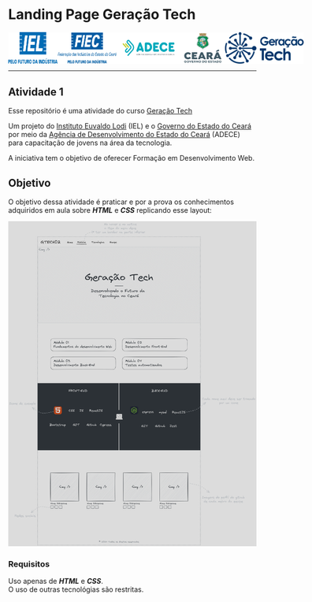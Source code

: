 # Landing Page Geração Tech

<div
  style="display: flex; justify-content: space-between;"
>
  <img
    src="imgs/readme/logo-iel.png"
    alt="Instituto Euvaldo Lodi"
    width="100"
  >
  <img
    src="imgs/readme/logo-fiec.png"
    alt="Fundação Indaiatubana de Educação e Cultura" width="120"
  >
  <img
    src="imgs/readme/logo-adece.png"
    alt="Agência de Desenvolvimento do Estado do Ceará" width="130"
  >
  <img
    src="imgs/readme/logo-governo-ceara.png"
    alt="Governo do Estado do Ceará"
    width="90"
  >
  <img
    src="imgs/logo-geracao-tech.png"
    alt="Governo do Estado do Ceará"
    width="160"
  >
</div>

---

## Atividade 1

Esse repositório é uma atividade do curso [Geração Tech](https://geracaotech.iel-ce.org.br/)

Um projeto do [Instituto Euvaldo Lodi](https://www.ielbahia.com.br/) (IEL) e o [Governo do Estado do Ceará](https://www.ceara.gov.br/) por meio da [Agência de Desenvolvimento do Estado do Ceará](https://www.adece.ce.gov.br/) (ADECE) para capacitação de jovens na área da tecnologia.

A iniciativa tem o objetivo de oferecer Formação em Desenvolvimento Web.

## Objetivo

O objetivo dessa atividade é praticar e por a prova os conhecimentos adquiridos em aula sobre ***HTML*** e ***CSS*** replicando esse layout:

![layout](imgs/readme/layout.png)

### Requisitos

Uso apenas de ***HTML*** e ***CSS***.<br>
O uso de outras tecnológias são restritas.
